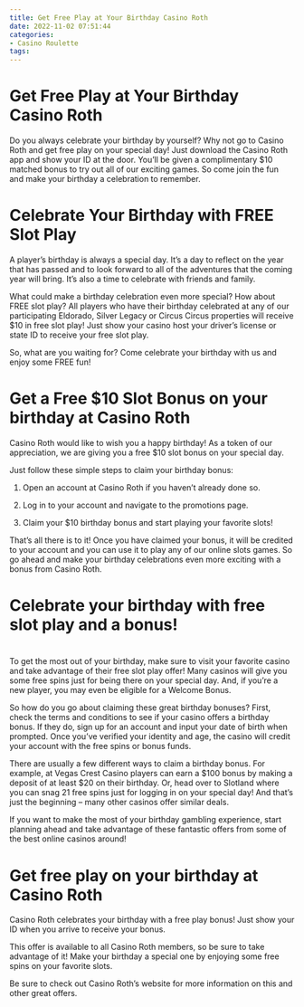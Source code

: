 ```yaml
---
title: Get Free Play at Your Birthday Casino Roth 
date: 2022-11-02 07:51:44
categories:
- Casino Roulette
tags:
---
```



#  Get Free Play at Your Birthday Casino Roth 

Do you always celebrate your birthday by yourself? Why not go to Casino Roth and get free play on your special day! Just download the Casino Roth app and show your ID at the door. You’ll be given a complimentary $10 matched bonus to try out all of our exciting games. So come join the fun and make your birthday a celebration to remember.

#  Celebrate Your Birthday with FREE Slot Play 

A player’s birthday is always a special day. It’s a day to reflect on the year that has passed and to look forward to all of the adventures that the coming year will bring. It’s also a time to celebrate with friends and family.

What could make a birthday celebration even more special? How about FREE slot play? All players who have their birthday celebrated at any of our participating Eldorado, Silver Legacy or Circus Circus properties will receive $10 in free slot play! Just show your casino host your driver’s license or state ID to receive your free slot play.

So, what are you waiting for? Come celebrate your birthday with us and enjoy some FREE fun!

#  Get a Free $10 Slot Bonus on your birthday at Casino Roth 

Casino Roth would like to wish you a happy birthday! As a token of our appreciation, we are giving you a free $10 slot bonus on your special day.

Just follow these simple steps to claim your birthday bonus:

1. Open an account at Casino Roth if you haven’t already done so.

2. Log in to your account and navigate to the promotions page.

3. Claim your $10 birthday bonus and start playing your favorite slots!

That’s all there is to it! Once you have claimed your bonus, it will be credited to your account and you can use it to play any of our online slots games. So go ahead and make your birthday celebrations even more exciting with a bonus from Casino Roth.

#  Celebrate your birthday with free slot play and a bonus! 

#

To get the most out of your birthday, make sure to visit your favorite casino and take advantage of their free slot play offer! Many casinos will give you some free spins just for being there on your special day. And, if you’re a new player, you may even be eligible for a Welcome Bonus.

So how do you go about claiming these great birthday bonuses? First, check the terms and conditions to see if your casino offers a birthday bonus. If they do, sign up for an account and input your date of birth when prompted. Once you’ve verified your identity and age, the casino will credit your account with the free spins or bonus funds.

There are usually a few different ways to claim a birthday bonus. For example, at Vegas Crest Casino players can earn a $100 bonus by making a deposit of at least $20 on their birthday. Or, head over to Slotland where you can snag 21 free spins just for logging in on your special day! And that’s just the beginning – many other casinos offer similar deals.

If you want to make the most of your birthday gambling experience, start planning ahead and take advantage of these fantastic offers from some of the best online casinos around!

#  Get free play on your birthday at Casino Roth

Casino Roth celebrates your birthday with a free play bonus! Just show your ID when you arrive to receive your bonus.

This offer is available to all Casino Roth members, so be sure to take advantage of it! Make your birthday a special one by enjoying some free spins on your favorite slots.

Be sure to check out Casino Roth’s website for more information on this and other great offers.
